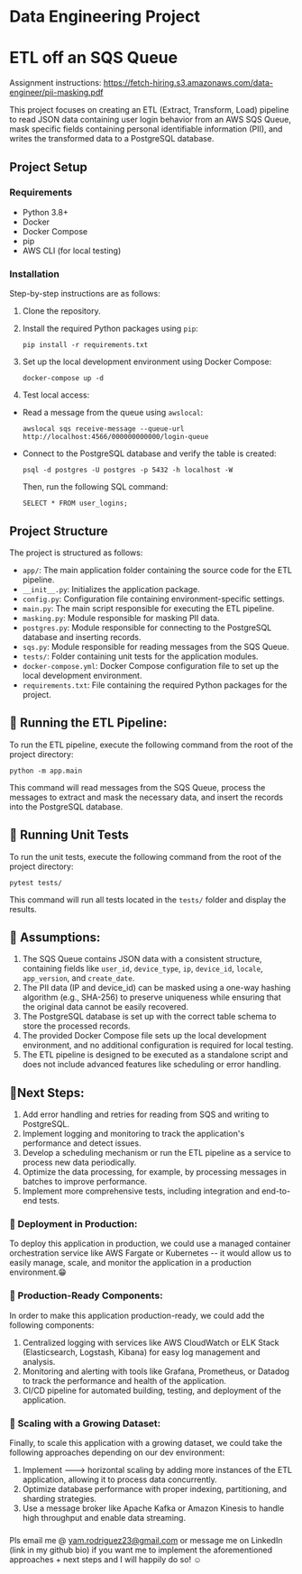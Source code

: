 # Data Engineering Project
# ETL off an SQS Queue

Assignment instructions: https://fetch-hiring.s3.amazonaws.com/data-engineer/pii-masking.pdf 

This project focuses on creating an ETL (Extract, Transform, Load) pipeline to read JSON data containing user login behavior from an AWS SQS Queue, mask specific fields containing personal identifiable information (PII), and writes the transformed data to a PostgreSQL database.

## Project Setup

### Requirements

- Python 3.8+
- Docker
- Docker Compose
- pip
- AWS CLI (for local testing)

### Installation
Step-by-step instructions are as follows:

1. Clone the repository.

2. Install the required Python packages using `pip`:
    ```
    pip install -r requirements.txt
    ```

3. Set up the local development environment using Docker Compose: 
    ```
    docker-compose up -d
    ```

4. Test local access:

- Read a message from the queue using `awslocal`:

  ```
  awslocal sqs receive-message --queue-url http://localhost:4566/000000000000/login-queue
  ```

- Connect to the PostgreSQL database and verify the table is created:

  ```
  psql -d postgres -U postgres -p 5432 -h localhost -W
  ```

  Then, run the following SQL command:

  ```
  SELECT * FROM user_logins;
  ```

## Project Structure

The project is structured as follows:

- `app/`: The main application folder containing the source code for the ETL pipeline.
- `__init__.py`: Initializes the application package.
- `config.py`: Configuration file containing environment-specific settings.
- `main.py`: The main script responsible for executing the ETL pipeline.
- `masking.py`: Module responsible for masking PII data.
- `postgres.py`: Module responsible for connecting to the PostgreSQL database and inserting records.
- `sqs.py`: Module responsible for reading messages from the SQS Queue.
- `tests/`: Folder containing unit tests for the application modules.
- `docker-compose.yml`: Docker Compose configuration file to set up the local development environment.
- `requirements.txt`: File containing the required Python packages for the project.

## :runner: Running the ETL Pipeline: 

To run the ETL pipeline, execute the following command from the root of the project directory: 
```
python -m app.main
```
This command will read messages from the SQS Queue, process the messages to extract and mask the necessary data, and insert the records into the PostgreSQL database.

## :pray: Running Unit Tests

To run the unit tests, execute the following command from the root of the project directory:
```
pytest tests/
```
This command will run all tests located in the `tests/` folder and display the results.

## :eyes: Assumptions: 

1. The SQS Queue contains JSON data with a consistent structure, containing fields like `user_id`, `device_type`, `ip`, `device_id`, `locale`, `app_version`, and `create_date`.
2. The PII data (IP and device_id) can be masked using a one-way hashing algorithm (e.g., SHA-256) to preserve uniqueness while ensuring that the original data cannot be easily recovered.
3. The PostgreSQL database is set up with the correct table schema to store the processed records.
4. The provided Docker Compose file sets up the local development environment, and no additional configuration is required for local testing.
5. The ETL pipeline is designed to be executed as a standalone script and does not include advanced features like scheduling or error handling.

## :runner:Next Steps: 

1. Add error handling and retries for reading from SQS and writing to PostgreSQL.
2. Implement logging and monitoring to track the application's performance and detect issues.
3. Develop a scheduling mechanism or run the ETL pipeline as a service to process new data periodically.
4. Optimize the data processing, for example, by processing messages in batches to improve performance.
5. Implement more comprehensive tests, including integration and end-to-end tests.

### :raising_hand: Deployment in Production: 

To deploy this application in production, we could use a managed container orchestration service like AWS Fargate or Kubernetes -- it would allow us to easily manage, scale, and monitor the application in a production environment.:grin:

### :speech_balloon: Production-Ready Components:

In order to make this application production-ready, we could add the following components:

1. Centralized logging with services like AWS CloudWatch or ELK Stack (Elasticsearch, Logstash, Kibana) for easy log management and analysis.
2. Monitoring and alerting with tools like Grafana, Prometheus, or Datadog to track the performance and health of the application.
3. CI/CD pipeline for automated building, testing, and deployment of the application.

### :muscle: Scaling with a Growing Dataset:

Finally, to scale this application with a growing dataset, we could take the following approaches depending on our dev environment:

1. Implement ---> horizontal scaling by adding more instances of the ETL application, allowing it to process data concurrently.
2. Optimize database performance with proper indexing, partitioning, and sharding strategies.
3. Use a message broker like Apache Kafka or Amazon Kinesis to handle high throughput and enable data streaming.

###
Pls email me @ yam.rodriguez23@gmail.com or message me on LinkedIn (link in my github bio) if you want me to implement the aforementioned approaches + next steps and I will happily do so! :relaxed:
